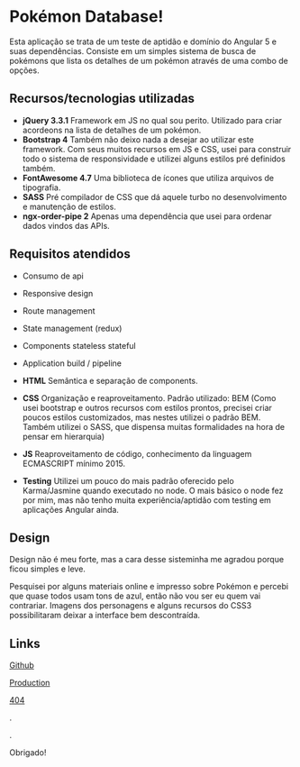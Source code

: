 # Pokémon Database!

Esta aplicação se trata de um teste de aptidão e domínio do Angular 5 e suas dependências. Consiste em um simples sistema de busca de pokémons que lista os detalhes de um pokémon através de uma combo de opções.

## Recursos/tecnologias utilizadas

- **jQuery 3.3.1**
Framework em JS no qual sou perito. Utilizado para criar acordeons na lista de detalhes de um pokémon.
- **Bootstrap 4**
Também não deixo nada a desejar ao utilizar este framework. Com seus muitos recursos em JS e CSS, usei para construir todo o sistema de responsividade e utilizei alguns estilos pré definidos também.
- **FontAwesome 4.7**
Uma biblioteca de ícones que utiliza arquivos de tipografia.
- **SASS**
Pré compilador de CSS que dá aquele turbo no desenvolvimento e manutenção de estilos.
- **ngx-order-pipe 2**
Apenas uma dependência que usei para ordenar dados vindos das APIs.


## Requisitos atendidos

- Consumo de api
- Responsive design
- Route management
- State management (redux)
- Components stateless stateful
- Application build / pipeline

- **HTML**
Semântica e separação de components.

- **CSS**
Organização e reaproveitamento.
Padrão utilizado: BEM (Como usei bootstrap e outros recursos com estilos prontos, precisei criar poucos estilos customizados, mas nestes utilizei o padrão BEM. Também utilizei o SASS, que dispensa muitas formalidades na hora de pensar em hierarquia)

- **JS**
Reaproveitamento de código, conhecimento da linguagem ECMASCRIPT mínimo 2015.
- **Testing**
Utilizei um pouco do mais padrão oferecido pelo Karma/Jasmine quando executado no node. O mais básico o node fez por mim, mas não tenho muita experiência/aptidão com testing em aplicações Angular ainda.

## Design

Design não é meu forte, mas a cara desse sisteminha me agradou porque ficou simples e leve.

Pesquisei por alguns materiais online e impresso sobre Pokémon e percebi que quase todos usam tons de azul, então não vou ser eu quem vai contrariar. Imagens dos personagens e alguns recursos do CSS3 possibilitaram deixar a interface bem descontraída.

## Links

[Github](https://github.com/Chelvis/pokemon)

[Production](http://kelvinmarques.com.br/pokemon/)

[404](http://kelvinmarques.com.br/pokemon/8324832094823)

.

.

Obrigado!
